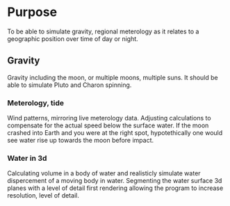 # Purpose

To be able to simulate gravity, regional meterology as it relates to a geographic position over time of day or night.

## Gravity

Gravity including the moon, or multiple moons, multiple suns. It should be able to simulate Pluto and Charon spinning.

### Meterology, tide

Wind patterns, mirroring live meterology data. Adjusting calculations to compensate for the actual speed below the surface water.
If the moon crashed into Earth and you were at the right spot, hypotethically one would see water rise up towards the moon before impact.

### Water in 3d

Calculating volume in a body of water and realisticly simulate water dispercement of a moving body in water.
Segmenting the water surface 3d planes with a level of detail first rendering allowing the program to increase resolution, level of detail.
